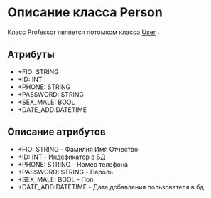 # Описание класса Person
    
Класс Professor является потомком класса [User](User.md) .

## Атрибуты

- +FIO:   STRING
- +ID: INT
- +PHONE: STRING
- +PASSWORD: STRING
- +SEX_MALE: BOOL
- +DATE_ADD:DATETIME

## Описание атрибутов

- +FIO:   STRING - Фамилия Имя Отчество
- +ID: INT - Индефикатор в БД
- +PHONE: STRING - Номер телефона
- +PASSWORD: STRING - Пароль
- +SEX_MALE: BOOL - Пол 
- +DATE_ADD:DATETIME - Дата добавления пользователя в бд
